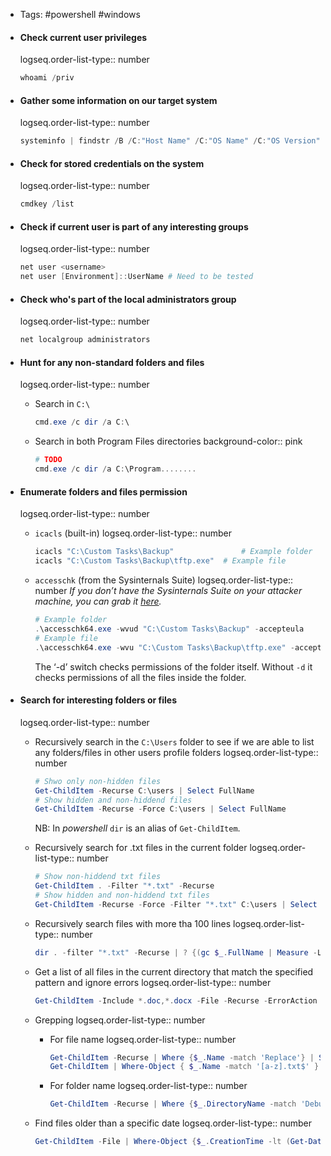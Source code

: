 - Tags: #powershell #windows
- #### Check current user privileges
  logseq.order-list-type:: number
  
  ```powershell
  whoami /priv
  ```
- #### Gather some information on our target system
  logseq.order-list-type:: number
  
  ```powershell
  systeminfo | findstr /B /C:"Host Name" /C:"OS Name" /C:"OS Version" /C:"System Type" /C:"Hotfix(s)"
  ```
- #### Check for stored credentials on the system
  logseq.order-list-type:: number
  
  ```powershell
  cmdkey /list
  ```
- #### Check if current user is part of any interesting groups
  logseq.order-list-type:: number
  
  ```powershell
  net user <username>
  net user [Environment]::UserName # Need to be tested
  ```
- #### Check who's part of the local administrators group
  logseq.order-list-type:: number
  
  ```powershell
  net localgroup administrators
  ```
- #### Hunt for any non-standard folders and files
  logseq.order-list-type:: number
	- Search in `C:\`
	  
	  ```powershell
	  cmd.exe /c dir /a C:\
	  ```
	- Search in both Program Files directories
	  background-color:: pink
	  
	  ```powershell
	  # TODO
	  cmd.exe /c dir /a C:\Program........
	  ```
- #### Enumerate folders and files permission
  logseq.order-list-type:: number
	- `icacls` (built-in)
	  logseq.order-list-type:: number
	  
	  ```powershell
	  icacls "C:\Custom Tasks\Backup"				# Example folder
	  icacls "C:\Custom Tasks\Backup\tftp.exe"	# Example file
	  ```
	- `accesschk` (from the Sysinternals Suite)
	  logseq.order-list-type:: number
	  *If you don’t have the Sysinternals Suite on your attacker machine, you can grab it [here](https://docs.microsoft.com/en-us/sysinternals/downloads/sysinternals-suite).*
	  
	  ```powershell
	  # Example folder
	  .\accesschk64.exe -wvud "C:\Custom Tasks\Backup" -accepteula
	  # Example file
	  .\accesschk64.exe -wvu "C:\Custom Tasks\Backup\tftp.exe" -accepteula
	  ```
	  The ‘-d’ switch checks permissions of the folder itself. Without `-d` it checks permissions of all the files inside the folder.
- #### Search for interesting folders or files
  logseq.order-list-type:: number
	- Recursively search in the `C:\Users` folder to see if we are able to list any folders/files in other users profile folders
	  logseq.order-list-type:: number
	  
	  ```powershell
	  # Shwo only non-hidden files
	  Get-ChildItem -Recurse C:\users | Select FullName
	  # Show hidden and non-hiddend files
	  Get-ChildItem -Recurse -Force C:\users | Select FullName
	  ```
	  NB: In *powershell* `dir` is an alias of `Get-ChildItem`.
	- Recursively search for .txt files in the current folder
	  logseq.order-list-type:: number
	  
	  ```powershell
	  # Show non-hiddend txt files
	  Get-ChildItem . -Filter "*.txt" -Recurse
	  # Show hidden and non-hiddend txt files
	  Get-ChildItem -Recurse -Force -Filter "*.txt" C:\users | Select FullName
	  ```
	- Recursively search files with more tha 100 lines
	  logseq.order-list-type:: number
	  
	  ```powershell
	  dir . -filter "*.txt" -Recurse | ? {(gc $_.FullName | Measure -Line | Select -Expand Lines) -gt 100 }
	  ```
	- Get a list of all files in the current directory that match the specified pattern and ignore errors
	  logseq.order-list-type:: number
	  
	  ```powershell
	  Get-ChildItem -Include *.doc,*.docx -File -Recurse -ErrorAction SilentlyContinue
	  ```
	- Grepping
	  logseq.order-list-type:: number
		- For file name
		  logseq.order-list-type:: number
		  ```powershell
		  Get-ChildItem -Recurse | Where {$_.Name -match 'Replace'} | Select Fullname
		  Get-ChildItem | Where-Object { $_.Name -match '[a-z].txt$' }
		  ```
		- For folder name
		  logseq.order-list-type:: number
		  
		  ```powershell
		  Get-ChildItem -Recurse | Where {$_.DirectoryName -match 'Debug'} | Select Fullname
		  ```
	- Find files older than a specific date
	  logseq.order-list-type:: number
	  
	  ```powershell
	  Get-ChildItem -File | Where-Object {$_.CreationTime -lt (Get-Date).AddDays(-15)} | Select Name, CreationTime | sort CreationTime -Descending
	  ```